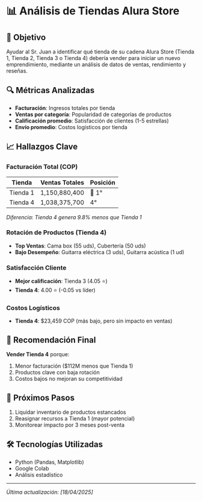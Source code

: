 # 📊 Análisis de Tiendas Alura Store

## 🎯 Objetivo
Ayudar al Sr. Juan a identificar qué tienda de su cadena Alura Store (Tienda 1, Tienda 2, Tienda 3 o Tienda 4) debería vender para iniciar un nuevo emprendimiento, mediante un análisis de datos de ventas, rendimiento y reseñas.

## 🔍 Métricas Analizadas
- **Facturación**: Ingresos totales por tienda
- **Ventas por categoría**: Popularidad de categorías de productos
- **Calificación promedio**: Satisfacción de clientes (1-5 estrellas)
- **Envío promedio**: Costos logísticos por tienda

## 📈 Hallazgos Clave

### Facturación Total (COP)
| Tienda   | Ventas Totales  | Posición |
|----------|----------------|----------|
| Tienda 1 | 1,150,880,400  | 🥇 1°    |
| Tienda 4 | 1,038,375,700  | 4°       |

*Diferencia: Tienda 4 genera 9.8% menos que Tienda 1*

### Rotación de Productos (Tienda 4)
- **Top Ventas**: Cama box (55 uds), Cubertería (50 uds)
- **Bajo Desempeño**: Guitarra eléctrica (3 uds), Guitarra acústica (1 ud)

### Satisfacción Cliente
- **Mejor calificación**: Tienda 3 (4.05 ⭐)
- **Tienda 4**: 4.00 ⭐ (-0.05 vs líder)

### Costos Logísticos
- **Tienda 4**: $23,459 COP (más bajo, pero sin impacto en ventas)

## 🚀 Recomendación Final
**Vender Tienda 4** porque:
1. Menor facturación ($112M menos que Tienda 1)
2. Productos clave con baja rotación
3. Costos bajos no mejoran su competitividad

## 📅 Próximos Pasos
1. Liquidar inventario de productos estancados
2. Reasignar recursos a Tienda 1 (mayor potencial)
3. Monitorear impacto por 3 meses post-venta

## 🛠️ Tecnologías Utilizadas
- Python (Pandas, Matplotlib)
- Google Colab
- Análisis estadístico

---

*Última actualización: [18/04/2025]*
